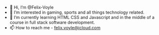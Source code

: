 - 👋 Hi, I’m @Felix-Voyle
- 👀 I’m interested in gaming, sports and all things technology related.
- 🌱 I’m currently learning HTML CSS and Javascript and in the middle of a course in full stack software development.
- 📫 How to reach me - felix.voyle@icloud.com

<!---
Felix-Voyle/Felix-Voyle is a ✨ special ✨ repository because its `README.md` (this file) appears on your GitHub profile.
You can click the Preview link to take a look at your changes.
--->
